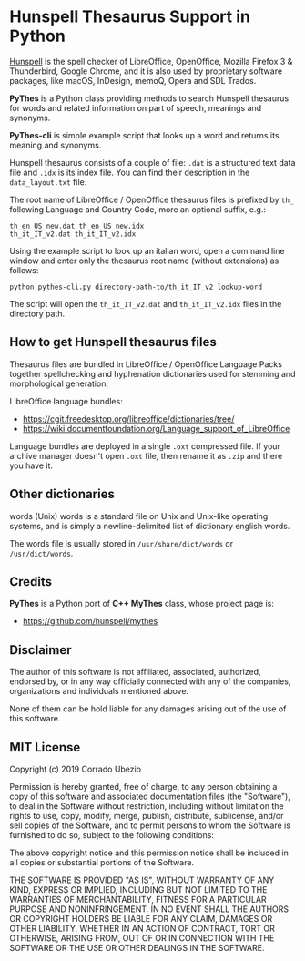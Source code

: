 Hunspell Thesaurus Support in Python
===================================
[Hunspell](http://hunspell.github.io/) is the spell checker of LibreOffice,
OpenOffice, Mozilla Firefox 3 & Thunderbird, Google Chrome,
and it is also used by proprietary software packages, like macOS, InDesign,
memoQ, Opera and SDL Trados.

**PyThes** is a Python class providing methods to search Hunspell thesaurus
for words and related information on part of speech, meanings and synonyms.

**PyThes-cli** is simple example script that looks up a word and returns
its meaning and synonyms.

Hunspell thesaurus consists of a couple of file: `.dat` is a structured
text data file and `.idx` is its index file.
You can find their description in the `data_layout.txt` file.

The root name of LibreOffice / OpenOffice thesaurus files is prefixed by `th_`
following Language and Country Code, more an optional suffix, e.g.:
```
th_en_US_new.dat th_en_US_new.idx
th_it_IT_v2.dat th_it_IT_v2.idx
```

Using the example script to look up an italian word, open a command line window
and enter only the thesaurus root name (without extensions) as follows: 
```
python pythes-cli.py directory-path-to/th_it_IT_v2 lookup-word
```
The script will open the `th_it_IT_v2.dat` and `th_it_IT_v2.idx` files
in the directory path.


How to get Hunspell thesaurus files
-----------------------------------
Thesaurus files are bundled in LibreOffice / OpenOffice Language Packs
together spellchecking and hyphenation dictionaries used for stemming
and morphological generation.

LibreOffice language bundles:
- https://cgit.freedesktop.org/libreoffice/dictionaries/tree/
- https://wiki.documentfoundation.org/Language_support_of_LibreOffice

Language bundles are deployed in a single `.oxt` compressed file.
If your archive manager doesn't open `.oxt` file, then rename it as `.zip`
and there you have it.


Other dictionaries
------------------
words (Unix) words is a standard file on Unix and Unix-like operating systems,
and is simply a newline-delimited list of dictionary english words.

The words file is usually stored in `/usr/share/dict/words` or `/usr/dict/words`.


Credits
-------
**PyThes** is a Python port of **C++ MyThes** class, whose project page is:
- https://github.com/hunspell/mythes


Disclaimer
----------
The author of this software is not affiliated, associated, authorized,
endorsed by, or in any way officially connected with any of the companies,
organizations and individuals mentioned above.

None of them can be hold liable for any damages arising out of the use
of this software.


MIT License
-----------
Copyright (c) 2019 Corrado Ubezio

Permission is hereby granted, free of charge, to any person obtaining a copy
of this software and associated documentation files (the "Software"), to deal
in the Software without restriction, including without limitation the rights
to use, copy, modify, merge, publish, distribute, sublicense, and/or sell
copies of the Software, and to permit persons to whom the Software is
furnished to do so, subject to the following conditions:

The above copyright notice and this permission notice shall be included in all
copies or substantial portions of the Software.

THE SOFTWARE IS PROVIDED "AS IS", WITHOUT WARRANTY OF ANY KIND, EXPRESS OR
IMPLIED, INCLUDING BUT NOT LIMITED TO THE WARRANTIES OF MERCHANTABILITY,
FITNESS FOR A PARTICULAR PURPOSE AND NONINFRINGEMENT. IN NO EVENT SHALL THE
AUTHORS OR COPYRIGHT HOLDERS BE LIABLE FOR ANY CLAIM, DAMAGES OR OTHER
LIABILITY, WHETHER IN AN ACTION OF CONTRACT, TORT OR OTHERWISE, ARISING FROM,
OUT OF OR IN CONNECTION WITH THE SOFTWARE OR THE USE OR OTHER DEALINGS IN THE
SOFTWARE.
